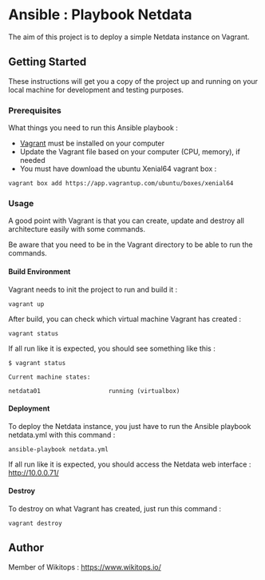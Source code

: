 # Ansible : Playbook Netdata
The aim of this project is to deploy a simple Netdata instance on Vagrant.

## Getting Started

These instructions will get you a copy of the project up and running on your local machine for development and testing purposes.

### Prerequisites

What things you need to run this Ansible playbook :

* [Vagrant](https://www.vagrantup.com/docs/installation/) must be installed on your computer
* Update the Vagrant file based on your computer (CPU, memory), if needed
* You must have download the ubuntu Xenial64 vagrant box :

```
vagrant box add https://app.vagrantup.com/ubuntu/boxes/xenial64
```

### Usage

A good point with Vagrant is that you can create, update and destroy all architecture easily with some commands.

Be aware that you need to be in the Vagrant directory to be able to run the commands.

#### Build Environment

Vagrant needs to init the project to run and build it :

```
vagrant up
```

After build, you can check which virtual machine Vagrant has created :

```
vagrant status
```

If all run like it is expected, you should see something like this :

```
$ vagrant status

Current machine states:

netdata01                   running (virtualbox)
```

#### Deployment

To deploy the Netdata instance, you just have to run the Ansible playbook netdata.yml with this command :

```
ansible-playbook netdata.yml
```

If all run like it is expected, you should access the Netdata web interface : http://10.0.0.71/

#### Destroy

To destroy on what Vagrant has created, just run this command :

```
vagrant destroy
```

## Author

Member of Wikitops : https://www.wikitops.io/

